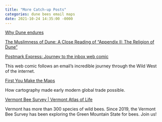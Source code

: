 ```yaml
---
title: "More Catch-up Posts"
categories: dune bees email maps
date: 2021-10-24 14:35:00 -0000
---
```

<a target="_blank" href="https://www.vox.com/22629441/dune-review-villeneuve-lynch-jodorowsky-herbert">Why Dune endures</a>

<a target="_blank" href="https://www.tor.com/2021/10/18/the-muslimness-of-dune-a-close-reading-of-appendix-ii-the-religion-of-dune/">The Muslimness of Dune: A Close Reading of “Appendix II: The Religion of Dune”</a>

<a target="_blank" href="https://postmarkapp.com/postmark-express">Postmark Express: Journey to the inbox web comic</a>

This web comic follows an email’s incredible journey through the Wild West of the internet.

<a target="_blank" href="https://www.laphamsquarterly.org/trade-maps/index.html">First You Make the Maps</a>

How cartography made early modern global trade possible.

<a target="_blank" href="https://val.vtecostudies.org/projects/vtbees/">Vermont Bee Survey | Vermont Atlas of Life</a>

Vermont has more than 300 species of wild bees. Since 2019, the Vermont Bee Survey has been exploring the Green Mountain State for bees. Join us!